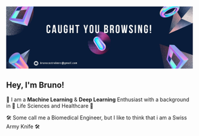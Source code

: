 ![Banner](https://github.com/bmcastrow/bmcastrow/blob/main/hey%20stalker.jpg)

## Hey, I'm Bruno!

🤖 I am a **Machine Learning** & **Deep Learning** Enthusiast with a background in 🧬 Life Sciences and Healthcare 💊

🛠️ Some call me a Biomedical Engineer, but I like to think that i am a Swiss Army Knife 🛠️
